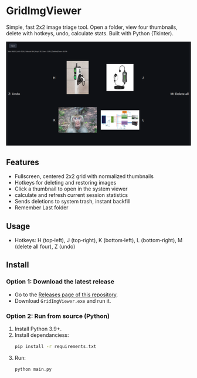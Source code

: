 # GridImgViewer

Simple, fast 2x2 image triage tool.
Open a folder, view four thumbnails, delete with hotkeys, undo, calculate stats. Built with Python (Tkinter).

![Screenshot](Screenshot.png)

## Features
- Fullscreen, centered 2x2 grid with normalized thumbnails
- Hotkeys for deleting and restoring images
- Click a thumbnail to open in the system viewer
- calculate and refresh current session statistics
- Sends deletions to system trash, instant backfill
- Remember Last folder

## Usage

- Hotkeys: H (top‑left), J (top‑right), K (bottom‑left), L (bottom‑right), M (delete all four), Z (undo)

## Install

### Option 1: Download the latest release
- Go to the [Releases page of this repository](https://github.com/Koussay-Akchi/gridImgViewer/releases).
- Download `GridImgViewer.exe` and run it.

### Option 2: Run from source (Python)
1. Install Python 3.9+.
2. Install dependanciess:
   ```bash
   pip install -r requirements.txt
   ```
3. Run:
   ```bash
   python main.py
   ```
